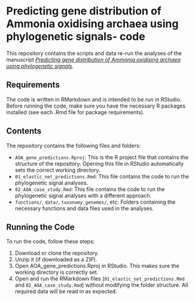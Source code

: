 # Predicting gene distribution of Ammonia oxidising archaea using phylogenetic signals- code

This repository contains the scripts and data re-run the analyses of the manuscript [ _Predicting gene distribution of Ammonia oxidising archaea using phylogenetic signals_](https://doi.org/10.1093/ismeco/ycaf087). 

## Requirements
The code is written in RMarkdown and is intended to be run in RStudio. Before running the code, make sure you have the necessary R packages installed (see each .Rmd file for package requirements).

## Contents
The repository contains the following files and folders:

- `AOA_gene_predictions.Rproj`: This is the R project file that contains the structure of the repository. Opening this file in RStudio automatically sets the correct working directory.
- `01_elastic_net_predictions.Rmd`: This file contains the code to run the phylogenetic signal analyses.
- `02_AOA_case_study.Rmd`: This file contains the code to run the phylogenetic signal analyses with a different approach.
- `functions/`, `data/`, `taxonomy_genomes/`, etc: Folders containing the necessary functions and data files used in the analyses.

## Running the Code
To run the code, follow these steps:

1. Download or clone the repository.
2. Unzip it (if downloaded as a ZIP).
3. Open AOA_gene_predictions.Rproj in RStudio. This makes sure the working directory is correctly set.
4. Open and run the RMarkdown files (`01_elastic_net_predictions.Rmd` and `02_AOA_case_study.Rmd`) without modifying the folder structure. All required data will be read in as expected.

